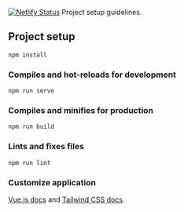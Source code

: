 







[![Netlify Status](https://api.netlify.com/api/v1/badges/26d965f7-e33d-43ac-bec7-c2c9e2485c8f/deploy-status)](https://app.netlify.com/sites/link-reduce/deploys)
Project setup guidelines.

## Project setup
```
npm install
```

### Compiles and hot-reloads for development
```
npm run serve
```

### Compiles and minifies for production
```
npm run build
```

### Lints and fixes files
```
npm run lint
```

### Customize application

[Vue.js docs](https://vuejs.org/) and [Tailwind CSS docs](https://tailwindcss.com/).
